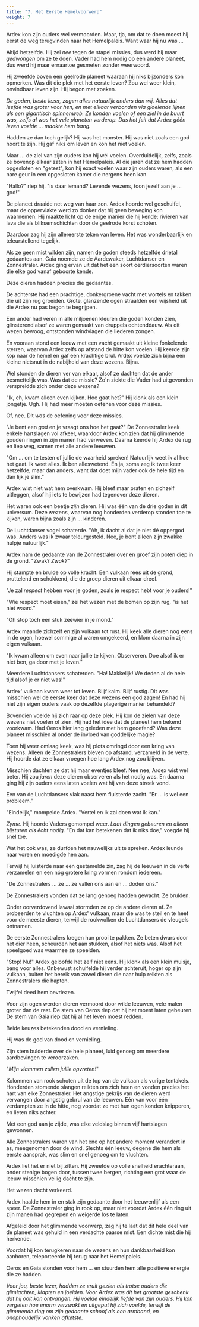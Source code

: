 ```yaml
---
title: "7. Het Eerste Hemelvoorwerp"
weight: 7
---
```


Ardex kon zijn ouders wel vermoorden. Maar, tja, om dat te doen moest hij eerst de weg terugvinden naar het Hemelpaleis. Want waar hij nu was ...

Altijd hetzelfde. Hij zei _nee_ tegen de stapel missies, dus werd hij maar _gedwongen_ om ze te doen. Vader had hem nodig op een andere planeet, dus werd hij maar ernaartoe gesmeten zonder weerwoord.

Hij zweefde boven een geelrode planeet waaraan hij niks bijzonders kon opmerken. Was dit die plek met het eerste leven? Zou wel weer klein, onvindbaar leven zijn. Hij begon met zoeken.

_De goden, beste lezer, zagen alles natuurlijk anders dan wij. Alles dat leefde was groter voor hen, en met elkaar verbonden via gloeiende lijnen als een gigantisch spinnenweb. Ze konden voelen of een ziel in de buurt was, zelfs al was het vele planeten verderop. Dus het feit dat Ardex géén leven voelde ... maakte hem bang._

Hadden ze dan toch gelijk? Hij was het monster. Hij was niet zoals een god hoort te zijn. Hij gaf niks om leven en kon het niet voelen.

Maar ... de ziel van zijn ouders kon hij wél voelen. Overduidelijk, zelfs, zoals ze bovenop elkaar zaten in het Hemelpaleis. Al die jaren dat ze hem hadden opgesloten en "getest", kon hij exact voelen waar zijn ouders waren, als een nare geur in een opgesloten kamer die nergens heen kan.

"Hallo?" riep hij. "Is daar iemand? Levende wezens, toon jezelf aan je ... god!"

De planeet draaide net weg van haar zon. Ardex hoorde wel geschuifel, maar de oppervlakte werd zo donker dat hij geen beweging kon waarnemen. Hij maakte licht op de enige manier die hij kende: rivieren van lava die als bliksemschichten door de geelrode korst schoten.

Daardoor zag hij zijn allereerste teken van leven. Het was wonderbaarlijk en teleurstellend tegelijk.

Als ze geen mist wilden zijn, namen de goden steeds hetzelfde drietal gedaantes aan. Gaia noemde ze de Aardewaker, Luchtdanser en Zonnestraler. Ardex ging ervan uit dat het een soort oerdiersoorten waren die elke god vanaf geboorte kende.

Deze dieren hadden precies die gedaantes.

De achterste had een prachtige, donkergroene vacht met wortels en takken die uit zijn rug groeiden. Grote, glanzende ogen straalden een wijsheid uit die Ardex nu pas begon te begrijpen.

Een ander had veren in alle miljoenen kleuren die goden konden zien, glinsterend alsof ze waren gemaakt van druppels ochtenddauw. Als dit wezen bewoog, ontstonden windvlagen die liederen zongen.

En vooraan stond een leeuw met een vacht gemaakt uit kleine fonkelende sterren, waarvan Ardex zelfs op afstand de hitte kon voelen. Hij keerde zijn kop naar de hemel en gaf een krachtige brul. Ardex voelde zich bijna een kleine nietsnut in de nabijheid van deze wezens. Bijna.

Wel stonden de dieren ver van elkaar, alsof ze dachten dat de ander besmettelijk was. Was dat de missie? Zo'n ziekte die Vader had uitgevonden verspreidde zich onder deze wezens?

"Ik, eh, kwam alleen even kijken. Hoe gaat het?" Hij klonk als een klein jongetje. Ugh. Hij had meer moeten oefenen voor deze missies.

Of, nee. Dit _was_ de oefening voor deze missies.

"Je bent een _god_ en je vraagt ons hoe het gaat?" De Zonnestraler keek enkele hartslagen vol afkeer, waardoor Ardex kon zien dat hij glimmende gouden ringen in zijn manen had verweven. Daarna keerde hij Ardex de rug en liep weg, samen met alle andere leeuwen.

"Om ... om te testen of jullie de waarheid spreken! Natuurlijk weet ik al hoe het gaat. Ik weet alles. Ik ben alleswetend. En ja, soms zeg ik twee keer hetzelfde, maar dan anders, want dat doet mijn vader ook de hele tijd en dan lijk je slim."

Ardex wist niet wat hem overkwam. Hij bleef maar praten en zichzelf uitleggen, alsof hij iets te bewijzen had tegenover deze dieren.

Het waren ook een beetje _zijn_ dieren. Hij was één van de drie goden in dit universum. Deze wezens, waarvan nog honderden verderop stonden toe te kijken, waren bijna zoals zijn ... kinderen.

De Luchtdanser vogel schaterde. "Ah, ik dacht al dat je niet dé oppergod was. Anders was ik zwaar teleurgesteld. Nee, je bent alleen zijn zwakke hulpje natuurlijk."

Ardex nam de gedaante van de Zonnestraler over en groef zijn poten diep in de grond. "Zwak? _Zwak?_"

Hij stampte en brulde op volle kracht. Een vulkaan rees uit de grond, pruttelend en schokkend, die de groep dieren uit elkaar dreef. 

"Je zal _respect_ hebben voor je goden, zoals je respect hebt voor je ouders!"

"Wie respect moet eisen," zei het wezen met de bomen op zijn rug, "is het niet waard."

"Oh stop toch een stuk zeewier in je mond." 

Ardex maande zichzelf en zijn vulkaan tot rust. Hij keek alle dieren nog eens in de ogen, hoewel sommige al waren omgekeerd, en klom daarna in zijn eigen vulkaan. 

"Ik kwam alleen om even naar jullie te kijken. Observeren. Doe alsof ik er niet ben, ga door met je leven."

Meerdere Luchtdansers schaterden. "Ha! Makkelijk! We deden al de hele tijd alsof je er niet was!"

Ardex' vulkaan kwam weer tot leven. Blijf kalm. Blijf rustig. Dit was misschien wel de eerste keer dat deze wezens een god zagen! En had hij niet zijn eigen ouders vaak op dezelfde plagerige manier behandeld?

Bovendien voelde hij zich raar op deze plek. Hij kon de zielen van deze wezens niet voelen of zien. Hij had het idee dat de planeet hem bekend voorkwam. Had Oeros hier lang geleden met hem geoefend? Was deze planeet misschien al onder de invloed van goddelijke magie?

Toen hij weer omlaag keek, was hij plots omringd door een kring van wezens. Alleen de Zonnestralers bleven op afstand, verzameld in de verte. Hij hoorde dat ze elkaar vroegen hoe lang Ardex nog zou blijven.

Misschien dachten ze dat hij maar eventjes bleef. Nee nee, Ardex wist wel beter. Hij zou _jaren_ deze dieren observeren als het nodig was. En daarna ging hij zijn ouders eens laten voelen wat hij van deze streek vond.

Een van de Luchtdansers vlak naast hem fluisterde zacht. "Er ... is wel een probleem."

"Eindelijk," mompelde Ardex. "Vertel en ik zal doen wat ik kan." 

_Zyme_. Hij hoorde Vaders gemompel weer. _Laat dingen gebeuren en alleen bijsturen als écht nodig._ "En dat kan betekenen dat ik niks doe," voegde hij snel toe.

Wat het ook was, ze durfden het nauwelijks uit te spreken. Ardex leunde naar voren en moedigde hen aan.

Terwijl hij luisterde naar een gestamelde zin, zag hij de leeuwen in de verte verzamelen en een nóg grotere kring vormen rondom iedereen.

"De Zonnestralers ... ze ... ze vallen ons aan en ... doden ons."

De Zonnestralers vonden dat ze lang genoeg hadden gewacht. Ze brulden.

Onder oorverdovend lawaai stormden ze op de andere dieren af. Ze probeerden te vluchten op Ardex' vulkaan, maar die was te steil en te heet voor de meeste dieren, terwijl de rookwolken de Luchtdansers de vleugels ontnamen.

De eerste Zonnestralers kregen hun prooi te pakken. Ze beten dwars door het dier heen, scheurden het aan stukken, alsof het niets was. Alsof het speelgoed was waarmee ze speelden.

"Stop! Nu!" Ardex geloofde het zelf niet eens. Hij klonk als een klein muisje, bang voor alles. Onbewust schuifelde hij verder achteruit, hoger op zijn vulkaan, buiten het bereik van zowel dieren die naar hulp reikten als Zonnestralers die hapten.

Twijfel deed hem bevriezen.

Voor zijn ogen werden dieren vermoord door wilde leeuwen, vele malen groter dan de rest. De stem van Oeros riep dat hij het moest laten gebeuren. De stem van Gaia riep dat hij al het leven moest redden.

Beide keuzes betekenden dood en vernieling.

Hij was de god van dood en vernieling.

Zijn stem bulderde over de hele planeet, luid genoeg om meerdere aardbevingen te veroorzaken.

"_Mijn vlammen zullen jullie opvreten!_"

Kolommen van rook schoten uit de top van de vulkaan als vurige tentakels. Honderden stomende slangen reikten om zich heen en vonden precies het hart van elke Zonnestraler. Het angstige gekrijs van de dieren werd vervangen door angstig gebrul van de leeuwen. Eén van voor één verdampten ze in de hitte, nog voordat ze met hun ogen konden knipperen, en lieten niks achter.

Met een god aan je zijde, was elke veldslag binnen vijf hartslagen gewonnen.

Alle Zonnestralers waren van het ene op het andere moment verandert in as, meegenomen door de wind. Slechts één leeuw, degene die hem als eerste aansprak, was slim en snel genoeg om te vluchten. 

Ardex liet het er niet bij zitten. Hij zweefde op volle snelheid erachteraan, onder stenige bogen door, tussen twee bergen, richting een grot waar de leeuw misschien veilig dacht te zijn.

Het wezen dacht verkeerd. 

Ardex haalde hem in en stak zijn gedaante door het leeuwenlijf als een speer. De Zonnestraler ging in rook op, maar niet voordat Ardex één ring uit zijn manen had gegrepen en weigerde los te laten.

Afgeleid door het glimmende voorwerp, zag hij te laat dat dit hele deel van de planeet was gehuld in een verdachte paarse mist. Een dichte mist die hij herkende.

Voordat hij kon terugkeren naar de wezens en hun dankbaarheid kon aanhoren, teleporteerde hij terug naar het Hemelpaleis.

Oeros en Gaia stonden voor hem ... en stuurden hem alle positieve energie die ze hadden.

_Voor jou, beste lezer, hadden ze eruit gezien als trotse ouders die glimlachten, klapten en joelden. Voor Ardex was dit het grootste geschenk dat hij ooit kon ontvangen. Hij voelde eindelijk liefde van zijn ouders. Hij kon vergeten hoe enorm verzwakt en uitgeput hij zich voelde, terwijl de glimmende ring om zijn gedaante schoof als een armband, en onophoudelijk vonken afketste._
